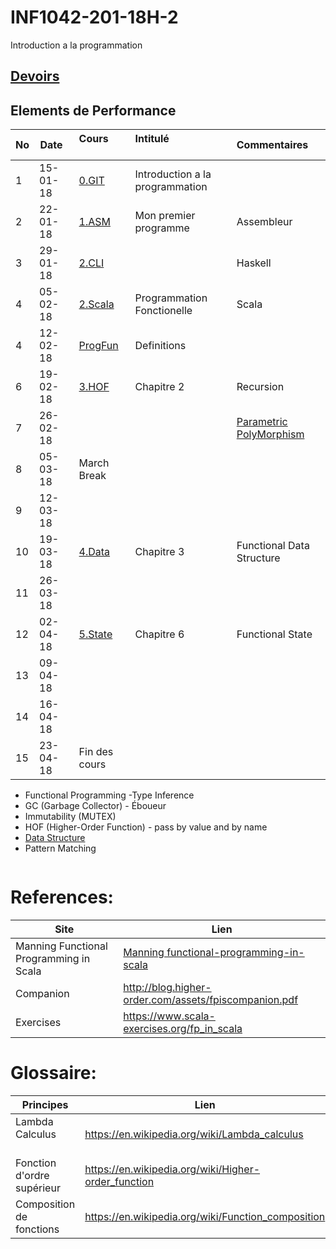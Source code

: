 # INF1042-201-18H-2

Introduction a la programmation

## [Devoirs](D.Devoirs#pour-le-16-avril-2018)

## Elements de Performance

|No| Date   | Cours                | Intitulé                                |  Commentaires             |
|--|--------|:---------------------|:----------------------------------------|:--------------------------|
| 1|15-01-18|[0.GIT](0.GIT)        | Introduction a la programmation         |                           |
| 2|22-01-18|[1.ASM](1.CLI/1.ASM)  | Mon premier programme                   | Assembleur                |
| 3|29-01-18|[2.CLI](1.CLI/2.Scala)|                                         | Haskell                   |
| 4|05-02-18|[2.Scala](2.Scala)    | Programmation Fonctionelle              | Scala                     |
| 4|12-02-18|[ProgFun](https://github.com/CollegeBoreal/progfun1)| Definitions|                          |
| 6|19-02-18|[3.HOF](3.HOF)        | Chapitre 2                              | Recursion                 |
| 7|26-02-18|                      |                                         | [Parametric PolyMorphism](https://en.wikipedia.org/wiki/Type_variable)   |
| 8|05-03-18| March Break          |                                         |                           |
| 9|12-03-18|                      |                                         |                           |
|10|19-03-18| [4.Data](4.Data)     | Chapitre 3                              | Functional Data Structure |
|11|26-03-18|                      |                                         |                           |
|12|02-04-18| [5.State](5.State)   | Chapitre 6                              | Functional State          |
|13|09-04-18|                      |                                         |                           |
|14|16-04-18|                      |                                         |                           |
|15|23-04-18| Fin des cours        |                                         |                           |


- Functional Programming
-Type Inference
- GC (Garbage Collector) - Éboueur
- Immutability (MUTEX)
- HOF (Higher-Order Function) - pass by value and by name
- [Data Structure](https://twitter.github.io/scala_school/collections.html)
- Pattern Matching

```
```

# References:

|Site| Lien                                    |
|--------------------------------|--------|
|Manning Functional Programming in Scala   |[Manning functional-programming-in-scala](https://www.manning.com/books/functional-programming-in-scala)|
|Companion                       |http://blog.higher-order.com/assets/fpiscompanion.pdf|
|Exercises                       |https://www.scala-exercises.org/fp_in_scala|


# Glossaire:

| Principes                      | Lien                                               |
|--------------------------------|----------------------------------------------------|
| Lambda Calculus                |https://en.wikipedia.org/wiki/Lambda_calculus       |
| Fonction d'ordre supérieur     |https://en.wikipedia.org/wiki/Higher-order_function |
| Composition de fonctions       |https://en.wikipedia.org/wiki/Function_composition  |
